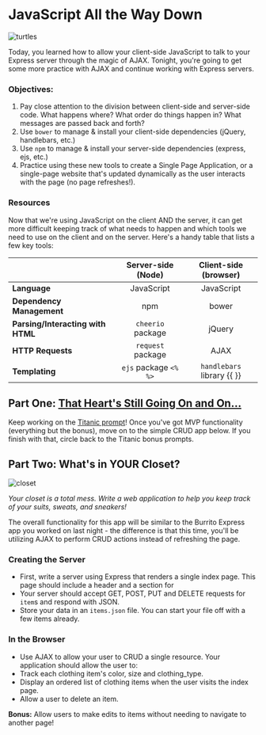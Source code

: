 # JavaScript All the Way Down

![turtles](http://www.tricycle.com/sites/default/files/images/webexclusives/turtles.jpg)

Today, you learned how to allow your client-side JavaScript to talk to your Express server through the magic of AJAX. Tonight, you're going to get some more practice with AJAX and continue working with Express servers.

### Objectives:

1. Pay close attention to the division between client-side and server-side code. What happens where? What order do things happen in? What messages are passed back and forth?
1. Use `bower` to manage & install your client-side dependencies (jQuery, handlebars, etc.)
1. Use `npm` to manage & install your server-side dependencies (express, ejs, etc.)
1. Practice using these new tools to create a Single Page Application, or a single-page website that's updated dynamically as the user interacts with the page (no page refreshes!).

### Resources

Now that we're using JavaScript on the client AND the server, it can get more difficult keeping track of what needs to happen and which tools we need to use on the client and on the server. Here's a handy table that lists a few key tools:

|                                   | Server-side (Node)    | Client-side (browser)            |
|:----------------------------------|:---------------------:|:--------------------------------:|
| **Language**                      | JavaScript            | JavaScript                       |
| **Dependency Management**         | npm                   | bower                            |
| **Parsing/Interacting with HTML** | `cheerio` package     | jQuery                           |
| **HTTP Requests**                 | `request` package     | AJAX                             |
| **Templating**                    | `ejs` package `<% %>` | `handlebars` library {{ }}       |

## Part One: [That Heart's Still Going On and On...](https://www.youtube.com/watch?v=WNIPqafd4As)

Keep working on the [Titanic prompt](https://github.com/ga-students/wdi-persephone/tree/master/unit_d/w12/d04/classwork/titanic_lab)! Once you've got MVP functionality (everything but the bonus), move on to the simple CRUD app below. If you finish with that, circle back to the Titanic bonus prompts.

## Part Two: What's in YOUR Closet?

![closet](http://www.ecouterre.com/wp-content/uploads/2010/05/clothes-closet.jpg)

_Your closet is a total mess. Write a web application to help you keep track of your suits, sweats, and sneakers!_

The overall functionality for this app will be similar to the Burrito Express app you worked on last night - the difference is that this time, you'll be utilizing AJAX to perform CRUD actions instead of refreshing the page.

### Creating the Server

- First, write a server using Express that renders a single index page. This page should include a header and a section for  
- Your server should accept GET, POST, PUT and DELETE requests for `item`s and respond with JSON.
- Store your data in an `items.json` file. You can start your file off with a few items already.

### In the Browser

- Use AJAX to allow your user to CRUD a single resource. Your application should allow the user to:
- Track each clothing item's color, size and clothing_type.
- Display an ordered list of clothing items when the user visits the index page.
- Allow a user to delete an item.

**Bonus:** Allow users to make edits to items without needing to navigate to another page!


